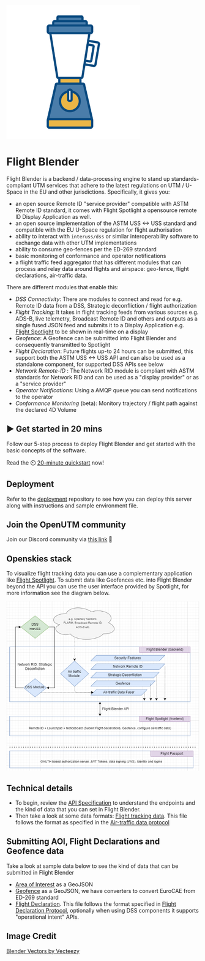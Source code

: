 <img src="images/blender-logo.jpg" width="350">

# Flight Blender

Flight Blender is a backend / data-processing engine to stand up standards-compliant UTM services that adhere to the latest regulations on UTM / U-Space in the EU and other jurisdictions. Specifically, it gives you:

- an open source Remote ID "service provider" compatible with ASTM Remote ID standard, it comes with Flight Spotlight a opensource remote ID Display Application as well.
- an open source implementation of the ASTM USS <-> USS standard and compatible with the EU U-Space regulation for flight authorisation
- ability to interact with `interuss/dss` or similar interoperability software to exchange data with other UTM implementations
- ability to consume geo-fences per the ED-269 standard
- basic monitoring of conformance and operator notifications
- a flight traffic feed aggregator that has different modules that can process and relay data around flights and airspace: geo-fence, flight declarations, air-traffic data.

There are different modules that enable this:
- _DSS Connectivity_: There are modules to connect and read for e.g. Remote ID data from a DSS, Strategic deconfliction / flight authorization
- _Flight Tracking_: It takes in flight tracking feeds from various sources e.g. ADS-B, live telemetry, Broadcast Remote ID and others and outputs as a single fused JSON feed and submits it to a Display Application e.g. [Flight Spotlight](https://github.com/openutm/flight-spotlight) to be shown in real-time on a display
- _Geofence_: A Geofence can be submitted into Flight Blender and consequently transmitted to Spotlight
- _Flight Declaration_: Future flights up-to 24 hours can be submitted, this support both the ASTM USS <-> USS API and can also be used as a standalone component, for supported DSS APIs see below
- _Network Remote-ID_ : The Network RID module is compliant with ASTM standards for Network RID and can be used as a "display provider" or as a "service provider"
- _Operator Notifications_: Using a AMQP queue you can send notifications to the operator
- _Conformance Monitoring_ (beta): Monitory trajectory / flight path against the declared 4D Volume

## ▶️ Get started in 20 mins
Follow our 5-step process to deploy Flight Blender and get started with the basic concepts of the software.

Read the ⏲️ [20-minute quickstart](deployment_support/README.md) now!

## Deployment
Refer to the [deployment](https://github.com/openutm/deployment) repository to see how you can deploy this server along with instructions and sample environment file.

## Join the OpenUTM community

Join our Discord community via [this link](https://discord.gg/dnRxpZdd9a) 💫

## Openskies stack

To visualize flight tracking data you can use a complementary application like [Flight Spotlight](https://github.com/openutm/flight-spotlight). To submit data like Geofences etc. into Flight Blender beyond the API you can use the user interface provided by Spotlight, for more information see the diagram below.

![OpenUTMStack](images/openutm-stack.png)

## Technical details

- To begin, review the [API Specification](http://redocly.github.io/redoc/?url=https://raw.githubusercontent.com/openutm/flight-blender/master/api/flight-blender-1.0.0-resolved.yaml) to understand the endpoints and the kind of data that you can set in Flight Blender.
- Then take a look at some data formats: [Flight tracking data](https://github.com/openutm/verification/blob/main/flight_blender_e2e_integration/air_traffic_samples/micro_flight_data_single.json). This file follows the format as specified in the [Air-traffic data protocol](https://github.com/openskies-sh/airtraffic-data-protocol-development/blob/master/Airtraffic-Data-Protocol.md)

## Submitting AOI, Flight Declarations and Geofence data

Take a look at sample data below to see the kind of data that can be submitted in Flight Blender

- [Area of Interest](https://github.com/openutm/verification/tree/main/flight_blender_e2e_integration/aoi_geo_fence_samples/aoi.geojson) as a GeoJSON
- [Geofence](https://github.com/openutm/verification/tree/main/flight_blender_e2e_integration/aoi_geo_fence_samples/geo_fence.geojson) as a GeoJSON, we have converters to convert EuroCAE from ED-269 standard
- [Flight Declaration](https://github.com/openutm/verification/tree/main/flight_blender_e2e_integration/flight_declarations_samples/flight-1.json). This file follows the format specified in [Flight Declaration Protocol](https://github.com/openskies-sh/flight-declaration-protocol-development), optionally when using DSS components it supports "operational intent" APIs.

## Image Credit

<a href="https://www.vecteezy.com/free-vector/blender">Blender Vectors by Vecteezy</a>
